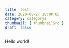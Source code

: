 ```yaml
---
title: test-
date: 2020-08-27 18:08:65
category: category2
thumbnail: { thumbnailSrc }
draft: false
---
```


Hello world!
